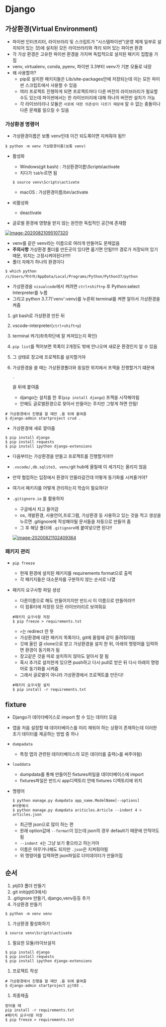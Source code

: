 # Django

## 가상환경(Virtual Environment)

- 파이썬 인터프리터, 라이브러리 및 스크립트가 "시스템파이썬"(운영 체제 일부로 설치되어 있는 것)에 설치된 모든 라이브러리와 격리 되어 있는 파이썬 환경
- 각 가상 환경은 고유한 파이썬 환경을 가지며 독립적으로 설치된 패키지 집합을 가짐
- venv, virtualenv, conda, pyenv, 파이썬 3.3부터 venv가 기본 모듈로 내장
- 왜 사용할까?
  - pip로 설치한 패키지들은 Lib/site-packages안에 저장되는데 이는 모든 파이썬 스크립트에서 사용할 수 있음
  - 여러 프로젝트 진행하게 되면 프로젝트마다 다른 버전의 라이브러리가 필요할 수도 있는데 파이썬에서는 한 라이브러리에 대해 하나의 버전만 설치가 가능
  - 각 라이브러리나 모듈은 `서로에 대한 의존성이 다르기 때문에` 알 수 없는 충돌이나 다른 문제를 일으킬 수 있음

### 가상환경 명령어

- 가상환경이름은 보통 venv인데 이건 되도록이면 지켜줘야 됨!!!

```
$ python -m venv 가상환경이름(보통 venv)
```

- 활성화

  - Windows(git bash) : 가상환경이름\Scripts\activate
  - 치다가 `tab`누르면 됨

  ```
  $ source venv\Scripts\activate
  ```

  - macOS : 가상환경이름/bin/activate

- 비활성화

  - deactivate

- 글로벌 환경에 영향을 받지 않는 완전한 독립적인 공간에 존재함

[![image-20200821095107320](https://github.com/irissooa/irissooa-TIL/raw/master/web/0821_django.assets/image-20200821095107320.png)](https://github.com/irissooa/irissooa-TIL/blob/master/web/0821_django.assets/image-20200821095107320.png)

- venv를 같은 venv라는 이름으로 여러개 만들어도 문제없음
- **주의사항** 가상환경 폴더를 만든곳이 있다면 옮기면 안됨!!!!! 경로가 저장되어 있기 때문, 위치는 고정시켜야된다!!!!!
- 폴더 자체가 하나의 환경이다

```
$ which python
/c/Users/박수아/AppData/Local/Programs/Python/Python37/python
```

- 가상환경을 `visualcode`에서 켜려면 `ctrl+shift+p` 후 Python:select Interpreter를 누름
- 그리고 python 3.7.7('venv':venv)를 누른뒤 terminal를 켜면 알아서 가상환경을 켜줌

1. git bash로 가상환경 만든 뒤

2. vscode-interpreter(`ctrl+shift+p`)

3. terminal 켜기(좌측하단에 잘 켜져있는지 확인)

4. `pip list`를 찍어보면 목록이 2개정도 밖에 안나오며 새로운 환경인지 알 수 있음

5. 그 상태로 장고에 프로젝트를 설치할거야

6. 가상환경을 쓸 때는 가상환경폴더와 동일한 위치에서 프젝을 진행할거기 떄문에

    

   ```
   .
   ```

   을 뒤에 붙여줌

   - django는 설치를 한 후(`pip install django`) 프젝을 시작해야됨
   - 안해도 글로벌환경으로 찾아서 만들어는 주지만 그렇게 하면 안됨!

```
# 가상환경에서 진행을 할 때만 .을 뒤에 붙여줌
$ django-admin startproject crud .
```

- 가상환경에 새로 깔아줌

```
$ pip install django
$ pip install requests
$ pip install ipython django-extensions
```

- 다음부터는 가상환경을 만들고 프로젝트를 진행할거야!!!

- `.vscode/,db.sqlite3, venv/`git hub에 올릴때 이 세가지는 올리지 않음

- 만약 협업하는 입장에서 환경이 안올라갈건데 어떻게 동기화를 시켜줄거야?

- 여기서 패키지를 어떻게 관리하는지 학습이 필요하다!

- `.gitignore.io` 를 활용하자

  - 구글에서 치고 들어감
  - os, 개발환경, 사용언어,프로그램, 가상환경 등 사용하고 있는 것을 적고 생성을 누르면 .gitignore에 작성해야될 문서들을 자동으로 만들어 줌
  - 그 후 해당 폴더에 `.gitignore`에 붙여넣으면 된다!!

  [![image-20200821102409364](https://github.com/irissooa/irissooa-TIL/raw/master/web/0821_django.assets/image-20200821102409364.png)](https://github.com/irissooa/irissooa-TIL/blob/master/web/0821_django.assets/image-20200821102409364.png)

### 패키지 관리

- `pip freeze`

  - 현재 환경에 설치된 패키지를 requirements format으로 출력
  - 각 패키지들은 대소문자를 구분하지 않는 순서로 나열

- 패키지 요구사항 파일 생성

  - 다른이름으로 해도 만들어지지만 반드시 이 이름으로 만들어라!!!
  - 이 컴퓨터에 저장된 모든 라이브러리르 보여줘요

  ```
  #패키지 요구사항 저장
  $ pip freeze > requirements.txt
  ```

  - `>`는 redirect 란 뜻
  - 가상환경에 대한 패키지 목록이다, git에 올릴때 같이 올려줘야됨
  - 깃에 올린 걸 clone으로 받고 가상환경을 설치 한 뒤, 아래의 명령어를 입력하면 환경이 동기화가 됨
  - 장고같은 것을 따로 설치하지 않아도 알아서 잘 됨
  - 혹시 추가로 설치한게 있으면 push하고 다시 pull로 받은 뒤 다시 아래의 명령어로 동기화를 시켜줌
  - 그래서 글로벌이 아니라 가상환경에서 프로젝트를 만든다!

  ```
  #패키지 요구사항 설치
  $ pip install -r requirements.txt
  ```

## fixture

- Django가 데이터베이스로 import 할 수 있는 데이터 모음

- 앱을 처음 설정할 때 데이터베이스를 미리 채워야 하는 상황이 존재하는데 이러한 초기 데이터를 제공하는 방법 중 하나

- `dumpadata`

  - 특정 앱의 관련된 데이터베이스의 모든 데이터를 출력(`>`를 써주야됨)

- `loaddata`

  - dumpdata를 통해 만들어진 fixtures파일을 데이터베이스에 import
  - fixtures파일은 반드시 app디렉토리 안에 fixtures 디렉토리에 위치

- 명령어

  ```
  $ python manage.py dumpdata app_name.ModelName[--options]
  #사용예시
  $ python manage.py dumpdata ariticles.Article --indent 4 > articles.json
  ```

  - 최근엔 json으로 많이 하는 편
  - 원래 option값에 `--format`이 있는데 json의 경우 default기 때문에 안적어도 됨
  - `--indent 4`는 그냥 보기 좋으라고 하는거야
  - 이름은 아무거나해도 되지만 `.json`은 지켜줘야됨
  - 위 명령어를 입력하면 json파일로 더미데이터가 만들어짐

## 순서

1. ptj03 폴더 만들기
2. git init(pjt03에서)
3. .gitignore 만들기, django,venv등등 추가
4. 가상환경 만들기

```
$ python -m venv venv
```

1. 가상환경 활성화하기

```
$ source venv\Scripts\activate
```

1. 필요한 모듈/라이브설치

```
$ pip install django
$ pip install requests
$ pip install ipython django-extensions
```

1. 프로젝트 작성

```
# 가상환경에서 진행을 할 때만 .을 뒤에 붙여줌
$ django-admin startproject pjt03 .
```

1. 최종제출

```
받아올 때
pip install -r requirements.txt
#패키지 요구사항 저장
$ pip freeze > requirements.txt
```